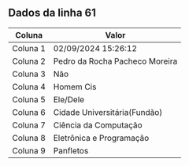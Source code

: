 ## Dados da linha 61

| Coluna | Valor |
|--------|-------|
| Coluna 1 | 02/09/2024 15:26:12 |
| Coluna 2 | Pedro da Rocha Pacheco Moreira |
| Coluna 3 | Não |
| Coluna 4 | Homem Cis |
| Coluna 5 | Ele/Dele |
| Coluna 6 | Cidade Universitária(Fundão) |
| Coluna 7 | Ciência da Computação |
| Coluna 8 | Eletrônica e Programação |
| Coluna 9 | Panfletos |
